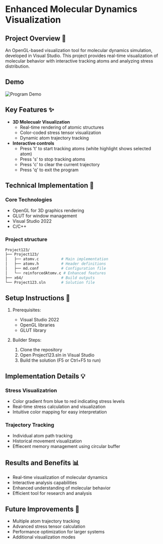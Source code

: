 # Enhanced Molecular Dynamics Visualization

## Project Overview 🎯
An OpenGL-based visualization tool for molecular dynamics simulation, developed in Visual Studio. This project provides real-time visualization of molecular behavior with interactive tracking atoms and analyzing stress distribution.

## Demo
![Program Demo](demo.gif)

## Key Features ✨
- **3D Molecualr Visualization**
    - Real-time rendering of atomic structures
    - Color-coded stress tensor visualization
    - Dynamic atom trajectory tracking
- **Interactive controls**
    - Press 't' to start tracking atoms (white highlight shows selected atom)  
    - Press 's' to stop tracking atoms  
    - Press 'c' to clear the current trajectory  
    - Press 'q' to exit the program  

## Technical Implementation 🔧
### Core Technologies
- OpenGL for 3D graphics rendering
- GLUT for window management
- Visual Studio 2022
- C/C++

### Project structure
```bash
Project123/
├── Project123/
│   ├── atomv.c          # Main implementation
│   ├── atomv.h          # Header definitions
│   ├── md.conf          # Configuration file
│   └── reinforcedAtomv.c # Enhanced features
├── x64/                 # Build outputs
└── Project123.sln       # Solution file
```

## Setup Instructions 🚀
1. Prerequisites:
    - Visual Studio 2022
    - OpenGL libraries
    - GLUT library

2. Builder Steps:
    1. Clone the repository
    2. Open Project123.sln in Visual Studio
    3. Build the solution (F5 or Ctrl+F5 to run)

## Implementation Details 💡
### Stress Visualizatrion
- Color gradient from blue to red indicating stress levels
- Real-time stress calculation and visualization
- Intuitive color mapping for easy interpretation

### Trajectory Tracking
- Individual atom path tracking
- Historical movement visualization
- Effiecent memory management using circular buffer

## Results and Benefits 📊
- Real-time visualization of molecular dynamics
- Interactive analysis capabilities
- Enhanced understanding of molecular behavior
- Efficient tool for research and analysis

## Future Improvements 🔄
- Multiple atom trajectory tracking
- Advanced stress tensor calculation
- Performance optimization for larger systems
- Additional visualization modes